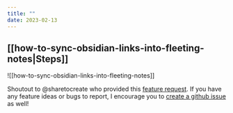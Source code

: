 ```yaml
---
title: ""
date: 2023-02-13
---
```



## [[how-to-sync-obsidian-links-into-fleeting-notes|Steps]]
![[how-to-sync-obsidian-links-into-fleeting-notes]]

Shoutout to @sharetocreate who provided this [feature request](https://github.com/fleetingnotes/fleeting-notes-obsidian/issues/62). If you have any feature ideas or bugs to report, I encourage you to [create a github issue](https://github.com/fleetingnotes/fleeting-notes-obsidian/issues/new/choose) as well!
